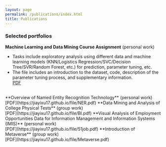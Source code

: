```yaml
---
layout: page
permalink: /publications/index.html
title: Publications
---
```

### Selected portfolios
**Machine Learning and Data Mining Course Assignment** (personal work)<br>
- Tasks include exploratory analysis using different data and machine learning models (KNN/Logistics Regression/SVC/Decision Tree/SVR/Random Forest, etc.) for prediction, parameter tuning, etc.
- The file includes an introduction to the dataset, code, description of the parameter tuning process, and supplementary information.<br>
[PDF](https://jiayixu17.github.io/file/ML.pdf)
<br>
**Overview of Named Entity Recognition Technology** (personal work)<br>
[PDF](https://jiayixu17.github.io/file/NER.pdf)  
**Data Mining and Analysis of College Physical Tests** (group work)<br>
[PDF](https://jiayixu17.github.io/file/BI.pdf)  
**Visual Analysis of Employment Opportunities Data for Information Management and Information Systems (IMIS)** (personal work)<br>
[PDF](https://jiayixu17.github.io/file/51job.pdf)  
**Introduction of Metaverse** (group work)<br>
[PDF](https://jiayixu17.github.io/file/Metaverse.pdf)  

